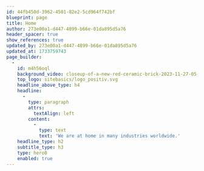 ```yaml
---
id: 44fb450d-3962-4501-82e2-5cd964f742bf
blueprint: page
title: Home
author: 273e00a1-d447-4899-b66e-01da895d5a76
header_spacer: true
show_references: true
updated_by: 273e00a1-d447-4899-b66e-01da895d5a76
updated_at: 1733759743
page_builder:
  -
    id: m4h56oql
    background_video: closeup-of-a-new-red-ceramic-brick-2023-11-27-05-09-03-utc.mp4
    top_logo: sitebasics/logo_positiv.svg
    headline_above_type: h4
    headline:
      -
        type: paragraph
        attrs:
          textAlign: left
        content:
          -
            type: text
            text: 'We are at home in many industries worldwide.'
    headline_type: h2
    subtitle_type: h3
    type: hero0
    enabled: true
---
```

